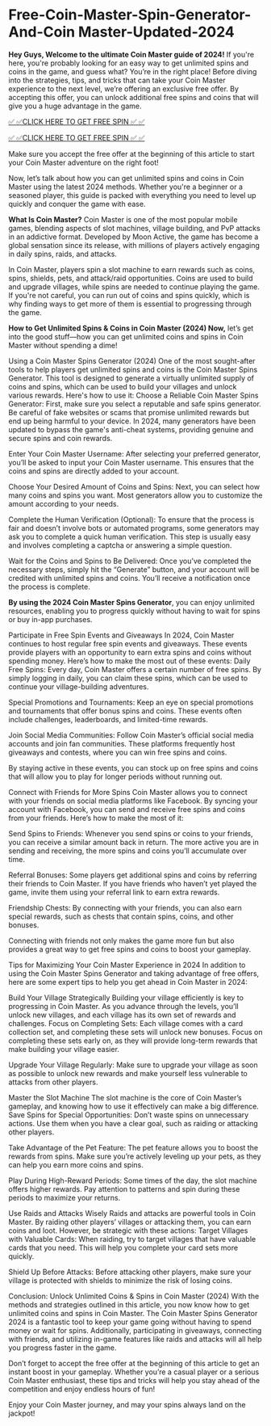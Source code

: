 # Free-Coin-Master-Spin-Generator-And-Coin Master-Updated-2024
**Hey Guys, Welcome to the ultimate Coin Master guide of 2024!** If you're here, you're probably looking for an easy way to get unlimited spins and coins in the game, and guess what? You’re in the right place! Before diving into the strategies, tips, and tricks that can take your Coin Master experience to the next level, we’re offering an exclusive free offer. By accepting this offer, you can unlock additional free spins and coins that will give you a huge advantage in the game.

[✅ ✅CLICK HERE TO GET FREE SPIN ✅ ✅](https://zades.xyz/coin%20master%20free%20spin/)

[✅ ✅CLICK HERE TO GET FREE SPIN ✅ ✅](https://zades.xyz/coin%20master%20free%20spin/)

Make sure you accept the free offer at the beginning of this article to start your Coin Master adventure on the right foot!

Now, let’s talk about how you can get unlimited spins and coins in Coin Master using the latest 2024 methods. Whether you're a beginner or a seasoned player, this guide is packed with everything you need to level up quickly and conquer the game with ease.

**What Is Coin Master?** Coin Master is one of the most popular mobile games, blending aspects of slot machines, village building, and PvP attacks in an addictive format. Developed by Moon Active, the game has become a global sensation since its release, with millions of players actively engaging in daily spins, raids, and attacks.

In Coin Master, players spin a slot machine to earn rewards such as coins, spins, shields, pets, and attack/raid opportunities. Coins are used to build and upgrade villages, while spins are needed to continue playing the game. If you're not careful, you can run out of coins and spins quickly, which is why finding ways to get more of them is essential to progressing through the game.

**How to Get Unlimited Spins & Coins in Coin Master (2024) Now,** let’s get into the good stuff—how you can get unlimited coins and spins in Coin Master without spending a dime!

Using a Coin Master Spins Generator (2024) One of the most sought-after tools to help players get unlimited spins and coins is the Coin Master Spins Generator. This tool is designed to generate a virtually unlimited supply of coins and spins, which can be used to build your villages and unlock various rewards. Here's how to use it: Choose a Reliable Coin Master Spins Generator: First, make sure you select a reputable and safe spins generator. Be careful of fake websites or scams that promise unlimited rewards but end up being harmful to your device. In 2024, many generators have been updated to bypass the game's anti-cheat systems, providing genuine and secure spins and coin rewards.

Enter Your Coin Master Username: After selecting your preferred generator, you’ll be asked to input your Coin Master username. This ensures that the coins and spins are directly added to your account.

Choose Your Desired Amount of Coins and Spins: Next, you can select how many coins and spins you want. Most generators allow you to customize the amount according to your needs.

Complete the Human Verification (Optional): To ensure that the process is fair and doesn’t involve bots or automated programs, some generators may ask you to complete a quick human verification. This step is usually easy and involves completing a captcha or answering a simple question.

Wait for the Coins and Spins to Be Delivered: Once you’ve completed the necessary steps, simply hit the “Generate” button, and your account will be credited with unlimited spins and coins. You’ll receive a notification once the process is complete.

**By using the 2024 Coin Master Spins Generator**, you can enjoy unlimited resources, enabling you to progress quickly without having to wait for spins or buy in-app purchases.

Participate in Free Spin Events and Giveaways In 2024, Coin Master continues to host regular free spin events and giveaways. These events provide players with an opportunity to earn extra spins and coins without spending money. Here’s how to make the most out of these events: Daily Free Spins: Every day, Coin Master offers a certain number of free spins. By simply logging in daily, you can claim these spins, which can be used to continue your village-building adventures.

Special Promotions and Tournaments: Keep an eye on special promotions and tournaments that offer bonus spins and coins. These events often include challenges, leaderboards, and limited-time rewards.

Join Social Media Communities: Follow Coin Master’s official social media accounts and join fan communities. These platforms frequently host giveaways and contests, where you can win free spins and coins.

By staying active in these events, you can stock up on free spins and coins that will allow you to play for longer periods without running out.

Connect with Friends for More Spins Coin Master allows you to connect with your friends on social media platforms like Facebook. By syncing your account with Facebook, you can send and receive free spins and coins from your friends. Here’s how to make the most of it:

Send Spins to Friends: Whenever you send spins or coins to your friends, you can receive a similar amount back in return. The more active you are in sending and receiving, the more spins and coins you’ll accumulate over time.

Referral Bonuses: Some players get additional spins and coins by referring their friends to Coin Master. If you have friends who haven’t yet played the game, invite them using your referral link to earn extra rewards.

Friendship Chests: By connecting with your friends, you can also earn special rewards, such as chests that contain spins, coins, and other bonuses.

Connecting with friends not only makes the game more fun but also provides a great way to get free spins and coins to boost your gameplay.

Tips for Maximizing Your Coin Master Experience in 2024 In addition to using the Coin Master Spins Generator and taking advantage of free offers, here are some expert tips to help you get ahead in Coin Master in 2024:

Build Your Village Strategically Building your village efficiently is key to progressing in Coin Master. As you advance through the levels, you’ll unlock new villages, and each village has its own set of rewards and challenges. Focus on Completing Sets: Each village comes with a card collection set, and completing these sets will unlock new bonuses. Focus on completing these sets early on, as they will provide long-term rewards that make building your village easier.

Upgrade Your Village Regularly: Make sure to upgrade your village as soon as possible to unlock new rewards and make yourself less vulnerable to attacks from other players.

Master the Slot Machine The slot machine is the core of Coin Master’s gameplay, and knowing how to use it effectively can make a big difference. Save Spins for Special Opportunities: Don’t waste spins on unnecessary actions. Use them when you have a clear goal, such as raiding or attacking other players.

Take Advantage of the Pet Feature: The pet feature allows you to boost the rewards from spins. Make sure you’re actively leveling up your pets, as they can help you earn more coins and spins.

Play During High-Reward Periods: Some times of the day, the slot machine offers higher rewards. Pay attention to patterns and spin during these periods to maximize your returns.

Use Raids and Attacks Wisely Raids and attacks are powerful tools in Coin Master. By raiding other players’ villages or attacking them, you can earn coins and loot. However, be strategic with these actions: Target Villages with Valuable Cards: When raiding, try to target villages that have valuable cards that you need. This will help you complete your card sets more quickly.

Shield Up Before Attacks: Before attacking other players, make sure your village is protected with shields to minimize the risk of losing coins.

Conclusion: Unlock Unlimited Coins & Spins in Coin Master (2024) With the methods and strategies outlined in this article, you now know how to get unlimited coins and spins in Coin Master. The Coin Master Spins Generator 2024 is a fantastic tool to keep your game going without having to spend money or wait for spins. Additionally, participating in giveaways, connecting with friends, and utilizing in-game features like raids and attacks will all help you progress faster in the game.

Don’t forget to accept the free offer at the beginning of this article to get an instant boost in your gameplay. Whether you’re a casual player or a serious Coin Master enthusiast, these tips and tricks will help you stay ahead of the competition and enjoy endless hours of fun!

Enjoy your Coin Master journey, and may your spins always land on the jackpot!

